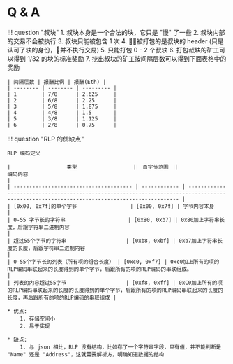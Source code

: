 # Q & A

!!! question "叔块"
    1. 叔块本身是一个合法的块，它只是 "慢" 了一些
    2. 叔块内部的交易不会被执行
    3. 叔块只能被包含 1 次
    4. 被打包的是叔块的 header (只是认可了块的身份，并不执行交易)
    5. 只能打包 0 - 2 个叔块
    6. 打包叔块的矿工可以得到 1/32 的块的标准奖励
    7. 挖出叔块的矿工按间隔层数可以得到下面表格中的奖励

    | 间隔层数 | 报酬比例 | 报酬(Eth) |
    | -------- | -------- | --------- |
    | 1        | 7/8      | 2.625     |
    | 2        | 6/8      | 2.25      |
    | 3        | 5/8      | 1.875     |
    | 4        | 4/8      | 1.5       |
    | 5        | 3/8      | 1.125     |
    | 6        | 2/8      | 0.75      |

!!! question "RLP 的优缺点"

    RLP 编码定义

    |                  类型                  |  首字节范围  |                                                                 编码内容                                                                  |
    | -------------------------------------- | ------------ | ----------------------------------------------------------------------------------------------------------------------------------------- |
    | [0x00, 0x7f]的单个字节                 | [0x00, 0x7f] | 字节内容本身                                                                                                                              |
    | 0-55 字节长的字符串                    | [0x80, 0xb7] | 0x80加上字符串长度，后跟字符串二进制内容                                                                                                  |
    | 超过55个字节的字符串                   | [0xb8, 0xbf] | 0xb7加上字符串长度的长度，后跟字符串二进制内容                                                                                            |
    | 0-55个字节长的列表（所有项的组合长度） | [0xc0, 0xf7] | 0xc0加上所有的项的RLP编码串联起来的长度得到的单个字节，后跟所有的项的RLP编码的串联组成。                                                  |
    | 列表的内容超过55字节                   | [0xf8, 0xff] | 0xC0加上所有的项的RLP编码串联起来的长度的长度得到的单个字节，后跟所有的项的RLP编码串联起来的长度的长度，再后跟所有的项的RLP编码的串联组成 |

    * 优点:
        1. 存储空间小
        2. 易于实现

    * 缺点:
        1. 与 json 相比，RLP 没有结构，比如存了一个字符串字段，只有值，并不能判断是 "Name" 还是 "Address"，这就需要解析方，明确知道数据的结构